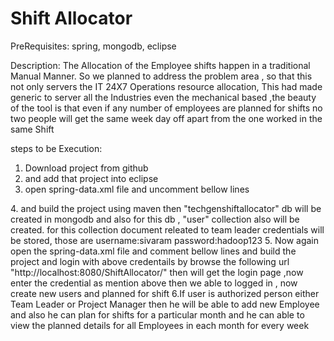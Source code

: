 Shift Allocator
===============

PreRequisites:
spring, mongodb, eclipse

Description:
 The Allocation of the Employee shifts happen in a traditional Manual Manner. So we planned to address the problem area , so that this not only servers the IT 24X7 Operations resource allocation, This had made generic to server all the Industries even the mechanical based ,the beauty of the tool is that even if any number of 
 employees are planned for shifts no two people will get the same week day off apart from the one worked in the same Shift
 
 steps to be Execution:
 
 1. Download project from github
 2. and add that project into eclipse
 3. open spring-data.xml file and uncomment bellow lines
 <bean id="initMongoService" class="com.techgene.shiftAllocator.service.EmployeeService" init-method="init"/>
 4. and build the project using maven then "techgenshiftallocator" db will be created in mongodb and also for this db , "user"  collection   also will be created. for this collection
 document releated to team leader credentials will be stored, those are
  username:sivaram
  password:hadoop123
  5. Now again open the spring-data.xml file and comment bellow lines
  <bean id="initMongoService" class="com.techgene.shiftAllocator.service.EmployeeService" init-method="init"/>
  and build the project and login with above credentails  by browse the following url "http://localhost:8080/ShiftAllocator/"  then will get the login page ,now enter the credential as mention above then we able to logged in , 
  now create new users and planned for shift
  6.If user is authorized person either Team Leader or Project Manager then he 
will be able to add new Employee and also he can plan for shifts for a particular month and he can able to view the planned details  for all Employees in each month  for every week

